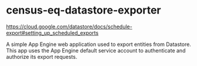 # census-eq-datastore-exporter
https://cloud.google.com/datastore/docs/schedule-export#setting_up_scheduled_exports

A simple App Engine web application used to export entities from Datastore. This app uses the App Engine default service account to authenticate and authorize its export requests.
